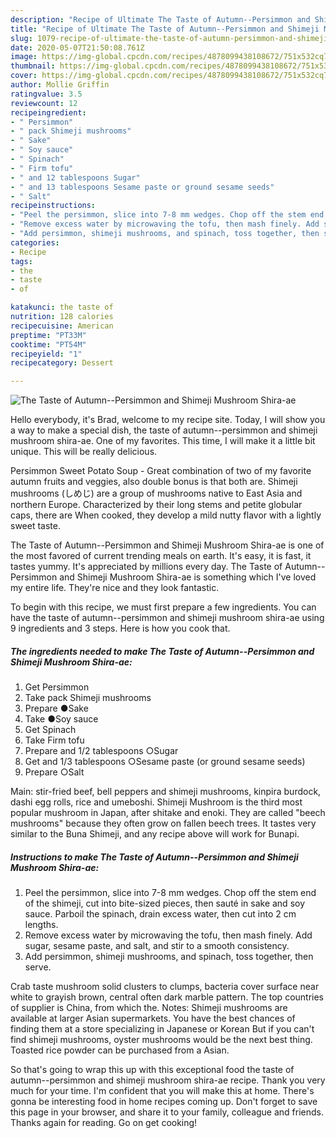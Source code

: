 ```yaml
---
description: "Recipe of Ultimate The Taste of Autumn--Persimmon and Shimeji Mushroom Shira-ae"
title: "Recipe of Ultimate The Taste of Autumn--Persimmon and Shimeji Mushroom Shira-ae"
slug: 1079-recipe-of-ultimate-the-taste-of-autumn-persimmon-and-shimeji-mushroom-shira-ae
date: 2020-05-07T21:50:08.761Z
image: https://img-global.cpcdn.com/recipes/4878099438108672/751x532cq70/the-taste-of-autumn-persimmon-and-shimeji-mushroom-shira-ae-recipe-main-photo.jpg
thumbnail: https://img-global.cpcdn.com/recipes/4878099438108672/751x532cq70/the-taste-of-autumn-persimmon-and-shimeji-mushroom-shira-ae-recipe-main-photo.jpg
cover: https://img-global.cpcdn.com/recipes/4878099438108672/751x532cq70/the-taste-of-autumn-persimmon-and-shimeji-mushroom-shira-ae-recipe-main-photo.jpg
author: Mollie Griffin
ratingvalue: 3.5
reviewcount: 12
recipeingredient:
- " Persimmon"
- " pack Shimeji mushrooms"
- " Sake"
- " Soy sauce"
- " Spinach"
- " Firm tofu"
- " and 12 tablespoons Sugar"
- " and 13 tablespoons Sesame paste or ground sesame seeds"
- " Salt"
recipeinstructions:
- "Peel the persimmon, slice into 7-8 mm wedges. Chop off the stem end of the shimeji, cut into bite-sized pieces, then sauté in sake and soy sauce. Parboil the spinach, drain excess water, then cut into 2 cm lengths."
- "Remove excess water by microwaving the tofu, then mash finely. Add sugar, sesame paste, and salt, and stir to a smooth consistency."
- "Add persimmon, shimeji mushrooms, and spinach, toss together, then serve."
categories:
- Recipe
tags:
- the
- taste
- of

katakunci: the taste of 
nutrition: 128 calories
recipecuisine: American
preptime: "PT33M"
cooktime: "PT54M"
recipeyield: "1"
recipecategory: Dessert

---
```



![The Taste of Autumn--Persimmon and Shimeji Mushroom Shira-ae](https://img-global.cpcdn.com/recipes/4878099438108672/751x532cq70/the-taste-of-autumn-persimmon-and-shimeji-mushroom-shira-ae-recipe-main-photo.jpg)

Hello everybody, it's Brad, welcome to my recipe site. Today, I will show you a way to make a special dish, the taste of autumn--persimmon and shimeji mushroom shira-ae. One of my favorites. This time, I will make it a little bit unique. This will be really delicious.

Persimmon Sweet Potato Soup - Great combination of two of my favorite autumn fruits and veggies, also double bonus is that both are. Shimeji mushrooms (しめじ) are a group of mushrooms native to East Asia and northern Europe. Characterized by their long stems and petite globular caps, there are When cooked, they develop a mild nutty flavor with a lightly sweet taste.

The Taste of Autumn--Persimmon and Shimeji Mushroom Shira-ae is one of the most favored of current trending meals on earth. It's easy, it is fast, it tastes yummy. It's appreciated by millions every day. The Taste of Autumn--Persimmon and Shimeji Mushroom Shira-ae is something which I've loved my entire life. They're nice and they look fantastic.


To begin with this recipe, we must first prepare a few ingredients. You can have the taste of autumn--persimmon and shimeji mushroom shira-ae using 9 ingredients and 3 steps. Here is how you cook that.

<!--inarticleads1-->

##### The ingredients needed to make The Taste of Autumn--Persimmon and Shimeji Mushroom Shira-ae:

1. Get  Persimmon
1. Take  pack Shimeji mushrooms
1. Prepare  ●Sake
1. Take  ●Soy sauce
1. Get  Spinach
1. Take  Firm tofu
1. Prepare  and 1/2 tablespoons ○Sugar
1. Get  and 1/3 tablespoons ○Sesame paste (or ground sesame seeds)
1. Prepare  ○Salt


Main: stir-fried beef, bell peppers and shimeji mushrooms, kinpira burdock, dashi egg rolls, rice and umeboshi. Shimeji Mushroom is the third most popular mushroom in Japan, after shitake and enoki. They are called &#34;beech mushrooms&#34; because they often grow on fallen beech trees. It tastes very similar to the Buna Shimeji, and any recipe above will work for Bunapi. 

<!--inarticleads2-->

##### Instructions to make The Taste of Autumn--Persimmon and Shimeji Mushroom Shira-ae:

1. Peel the persimmon, slice into 7-8 mm wedges. Chop off the stem end of the shimeji, cut into bite-sized pieces, then sauté in sake and soy sauce. Parboil the spinach, drain excess water, then cut into 2 cm lengths.
1. Remove excess water by microwaving the tofu, then mash finely. Add sugar, sesame paste, and salt, and stir to a smooth consistency.
1. Add persimmon, shimeji mushrooms, and spinach, toss together, then serve.


Crab taste mushroom solid clusters to clumps, bacteria cover surface near white to grayish brown, central often dark marble pattern. The top countries of supplier is China, from which the. Notes: Shimeji mushrooms are available at larger Asian supermarkets. You have the best chances of finding them at a store specializing in Japanese or Korean But if you can&#39;t find shimeji mushrooms, oyster mushrooms would be the next best thing. Toasted rice powder can be purchased from a Asian. 

So that's going to wrap this up with this exceptional food the taste of autumn--persimmon and shimeji mushroom shira-ae recipe. Thank you very much for your time. I'm confident that you will make this at home. There's gonna be interesting food in home recipes coming up. Don't forget to save this page in your browser, and share it to your family, colleague and friends. Thanks again for reading. Go on get cooking!
